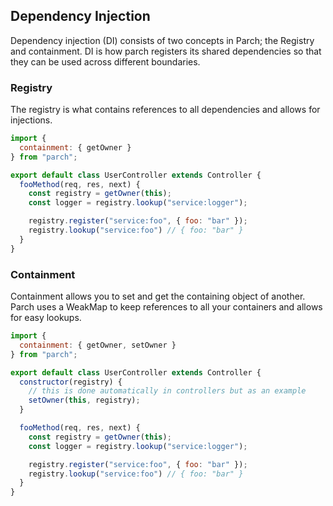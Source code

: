 ## Dependency Injection

Dependency injection (DI) consists of two concepts in Parch; the Registry and containment. DI is how parch registers its shared dependencies so that they can be used across
different boundaries.

### Registry

The registry is what contains references to all dependencies and allows for injections.

```javascript
import {
  containment: { getOwner }
} from "parch";

export default class UserController extends Controller {
  fooMethod(req, res, next) {
    const registry = getOwner(this);
    const logger = registry.lookup("service:logger");

    registry.register("service:foo", { foo: "bar" });
    registry.lookup("service:foo") // { foo: "bar" }
  }
}
```

### Containment

Containment allows you to set and get the containing object of another. Parch
uses a WeakMap to keep references to all your containers and allows for easy
lookups.

```javascript
import {
  containment: { getOwner, setOwner }
} from "parch";

export default class UserController extends Controller {
  constructor(registry) {
    // this is done automatically in controllers but as an example
    setOwner(this, registry);
  }

  fooMethod(req, res, next) {
    const registry = getOwner(this);
    const logger = registry.lookup("service:logger");

    registry.register("service:foo", { foo: "bar" });
    registry.lookup("service:foo") // { foo: "bar" }
  }
}
```
